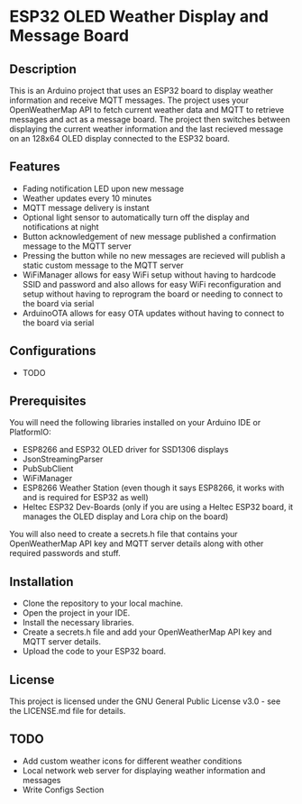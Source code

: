 # ESP32 OLED Weather Display and Message Board
## Description
This is an Arduino project that uses an ESP32 board to display weather information and receive MQTT messages. The project uses your OpenWeatherMap API to fetch current weather data and MQTT to retrieve messages and act as a message board. The project then switches between displaying the current weather information and the last recieved message on an 128x64 OLED display connected to the ESP32 board.

## Features
- Fading notification LED upon new message
- Weather updates every 10 minutes
- MQTT message delivery is instant
- Optional light sensor to automatically turn off the display and notifications at night
- Button acknowledgement of new message published a confirmation message to the MQTT server
- Pressing the button while no new messages are recieved will publish a static custom message to the MQTT server
- WiFiManager allows for easy WiFi setup without having to hardcode SSID and password and also allows for easy WiFi reconfiguration and setup without having to reprogram the board or needing to connect to the board via serial
- ArduinoOTA allows for easy OTA updates without having to connect to the board via serial

## Configurations
- TODO

## Prerequisites
You will need the following libraries installed on your Arduino IDE or PlatformIO:
- ESP8266 and ESP32 OLED driver for SSD1306 displays
- JsonStreamingParser
- PubSubClient
- WiFiManager
- ESP8266 Weather Station (even though it says ESP8266, it works with and is required for ESP32 as well)
- Heltec ESP32 Dev-Boards (only if you are using a Heltec ESP32 board, it manages the OLED display and Lora chip on the board)

You will also need to create a secrets.h file that contains your OpenWeatherMap API key and MQTT server details along with other required passwords and stuff.

## Installation
- Clone the repository to your local machine.
- Open the project in your IDE.
- Install the necessary libraries.
- Create a secrets.h file and add your OpenWeatherMap API key and MQTT server details.
- Upload the code to your ESP32 board.

## License
This project is licensed under the GNU General Public License v3.0 - see the LICENSE.md file for details.

## TODO
- Add custom weather icons for different weather conditions
- Local network web server for displaying weather information and messages
- Write Configs Section
